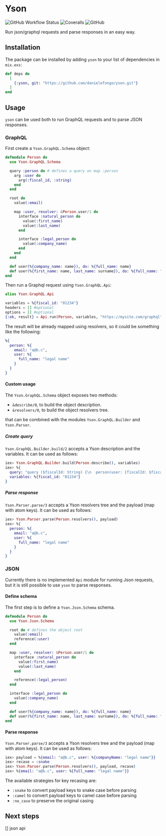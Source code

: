 # Yson

![GitHub Workflow Status](https://img.shields.io/github/workflow/status/danielefongo/yson/ci)
![Coveralls](https://img.shields.io/coveralls/github/danielefongo/yson)
![GitHub](https://img.shields.io/github/license/danielefongo/yson)

Run json/graphql requests and parse responses in an easy way.

## Installation

The package can be installed by adding `yson` to your list of dependencies in `mix.exs`:

```elixir
def deps do
  [
    {:yson, git: "https://github.com/danielefongo/yson.git"}
  ]
end
```

## Usage

`yson` can be used both to run GraphQL requests and to parse JSON responses.

### GraphQL

First create a `Yson.GraphQL.Schema` object:

```elixir
defmodule Person do
  use Yson.GraphQL.Schema

  query :person do # defines a query on map :person
    arg :user do
      arg(:fiscal_id, :string)
    end
  end

  root do
    value(:email)

    map :user, resolver: &Person.user/1 do
      interface :natural_person do
        value(:first_name)
        value(:last_name)
      end

      interface :legal_person do
        value(:company_name)
      end
    end
  end

  def user(%{company_name: name}), do: %{full_name: name}
  def user(%{first_name: name, last_name: surname}), do: %{full_name: "#{name} #{surname}"}
end
```

Then run a Graphql request using `Yson.GraphQL.Api`:

```elixir
alias Yson.GraphQL.Api

variables = %{fiscal_id: "01234"}
headers = [] #optional
options = [] #optional
{:ok, result} = Api.run(Person, variables, "https://mysite.com/graphql", headers, options)
```

The result will be already mapped using resolvers, so it could be something like the following:

```elixir
%{
  person: %{
    email: "a@b.c",
    user: %{
      full_name: "legal name"
    }
  }
}
```

#### Custom usage

The `Yson.GraphQL.Schema` object exposes two methods:

- `&describe/0`, to build the object description.
- `&resolvers/0`, to build the object resolvers tree.

that can be combined with the modules `Yson.GraphQL.Builder` and `Yson.Parser`.

##### Create query

`Yson.GraphQL.Builder.build/2` accepts a Yson description and the variables. It can be used as follows:

```elixir
iex> Yson.GraphQL.Builder.build(Person.describe(), variables)
iex> %{
  query: "query ($fiscalId: String) {\n  person(user: {fiscalId: $fiscalId}) {\n    email\n    user {\n      ... on LegalPerson {\n        companyName\n      }\n      ... on NaturalPerson {\n        firstName\n        lastName\n      }\n    }\n  }\n}",
  variables: %{fiscal_id: "01234"}
}
```

##### Parse response

`Yson.Parser.parse/3` accepts a Yson resolvers tree and the payload (map with atom keys). It can be used as follows:

```elixir
iex> Yson.Parser.parse(Person.resolvers(), payload)
iex> %{
  person: %{
    email: "a@b.c",
    user: %{
      full_name: "legal name"
    }
  }
}
```

### JSON

Currently there is no implemented `Api` module for running Json requests, but it is still possible to use `yson` to parse responses.

#### Define schema

The first step is to define a `Yson.Json.Schema` schema.

```elixir
defmodule Person do
  use Yson.Json.Schema

  root do # defines the object root
    value(:email)
    reference(:user)
  end

  map :user, resolver: &Person.user/1 do
    interface :natural_person do
      value(:first_name)
      value(:last_name)
    end

    reference(:legal_person)
  end

  interface :legal_person do
    value(:company_name)
  end

  def user(%{company_name: name}), do: %{full_name: name}
  def user(%{first_name: name, last_name: surname}), do: %{full_name: "#{name} #{surname}"}
end
```

#### Parse response

`Yson.Parser.parse/3` accepts a Yson resolvers tree and the payload (map with atom keys). It can be used as follows:

```elixir
iex> payload = %{email: "a@b.c", user: %{companyName: "legal name"}}
iex> recase = :snake
iex> Yson.Parser.parse(Person.resolvers(), payload, recase)
iex> %{email: "a@b.c", user: %{full_name: "legal name"}}
```

The available strategies for key recasing are:

- `:snake` to convert payload keys to snake case before parsing
- `:camel` to convert payload keys to camel case before parsing
- `:no_case` to preserve the original casing

## Next steps

[] json api
